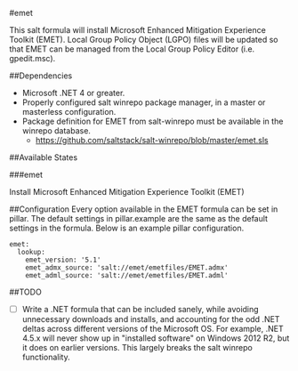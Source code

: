 #emet

This salt formula will install Microsoft Enhanced Mitigation Experience Toolkit
(EMET). Local Group Policy Object (LGPO) files will be updated so that EMET can
be managed from the Local Group Policy Editor (i.e. gpedit.msc).

##Dependencies
  - Microsoft .NET 4 or greater.
  - Properly configured salt winrepo package manager, in a master or 
    masterless configuration.
  - Package definition for EMET from salt-winrepo must be available in the 
    winrepo database.
    - https://github.com/saltstack/salt-winrepo/blob/master/emet.sls

##Available States

###emet

Install Microsoft Enhanced Mitigation Experience Toolkit (EMET)

##Configuration
Every option available in the EMET formula can be set in pillar. The default
settings in pillar.example are the same as the default settings in the formula.
Below is an example pillar configuration.

    emet:
      lookup:
        emet_version: '5.1'
        emet_admx_source: 'salt://emet/emetfiles/EMET.admx'
        emet_adml_source: 'salt://emet/emetfiles/EMET.adml'

##TODO
 - [ ] Write a .NET formula that can be included sanely, while avoiding 
       unnecessary downloads and installs, and accounting for the odd .NET 
       deltas across different versions of the Microsoft OS. For example, .NET 
       4.5.x will never show up in "installed software" on Windows 2012 R2, but
       it does on earlier versions. This largely breaks the salt winrepo 
       functionality.
